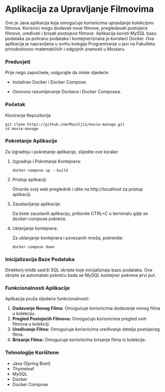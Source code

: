 # Aplikacija za Upravljanje Filmovima

Ovo je Java aplikacija koja omogućuje korisnicima upravljanje kolekcijom filmova. Korisnici mogu dodavati nove filmove, pregledavati postojeće filmove, uređivati i brisati postojeće filmove. Aplikacija koristi MySQL bazu podataka za pohranu podataka i kontejnerizirana je koristeći Docker. Ova aplikacija je napravljena u svrhu kolegija Programiranje u javi na Fakultetu prirodoslovno-matematičkih i odgojnih znanosti  u Mostaru.

### Preduvjeti
Prije nego započnete, osigurajte da imate sljedeće:

- Instaliran Docker i Docker Compose.

- Osnovno razumijevanje Dockera i Docker Composea.

### Početak

Kloniranje Repozitorija

    git clone https://github.com/Mazulj11/movie-manage.git
    cd movie-manage

### Pokretanje Aplikacije

Za izgradnju i pokretanje aplikacije, slijedite ove korake:

1. Izgradnja i Pokretanje Kontejnera:

   `docker-compose up --build`

1. Pristup aplikaciji:

   Otvorite svoj web preglednik i idite na http://localhost za pristup aplikaciji.

1. Zaustavljanje aplikacije:

   Da biste zaustavili aplikaciju, pritisnite CTRL+C u terminalu gdje se docker-compose pokreće.

1. Uklanjanje kontejnera:

   Za uklanjanje kontejnera i povezanih mreža, pokrenite:

   `docker-compose down`

### Inicijalizacija Baze Podataka
Direktorij initdb sadrži SQL skripte koje inicijaliziraju bazu podataka. Ove skripte se automatski pokreću kada se MySQL kontejner pokrene prvi put.

### Funkcionalnosti Aplikacije

Aplikacija pruža sljedeće funkcionalnosti:

1. **Dodavanje Novog Filma:** Omogućuje korisnicima dodavanje novog filma u kolekciju.
1. **Pregled Postojećih Filmova:** Omogućuje korisnicima pregled svih filmova u kolekciji.
1. **Uređivanje Filma:** Omogućuje korisnicima uređivanje detalja postojećeg filma.
1. **Brisanje Filma:** Omogućuje korisnicima brisanje filma iz kolekcije.

### Tehnologije Korištene
- Java (Spring Boot)
- Thymeleaf
- MySQL
- Docker
- Docker Compose


